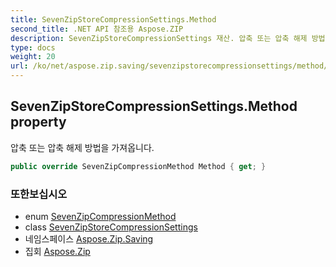 ```yaml
---
title: SevenZipStoreCompressionSettings.Method
second_title: .NET API 참조용 Aspose.ZIP
description: SevenZipStoreCompressionSettings 재산. 압축 또는 압축 해제 방법을 가져옵니다.
type: docs
weight: 20
url: /ko/net/aspose.zip.saving/sevenzipstorecompressionsettings/method/
---
```

## SevenZipStoreCompressionSettings.Method property

압축 또는 압축 해제 방법을 가져옵니다.

```csharp
public override SevenZipCompressionMethod Method { get; }
```

### 또한보십시오

* enum [SevenZipCompressionMethod](../../sevenzipcompressionmethod/)
* class [SevenZipStoreCompressionSettings](../)
* 네임스페이스 [Aspose.Zip.Saving](../../sevenzipstorecompressionsettings/)
* 집회 [Aspose.Zip](../../../)


